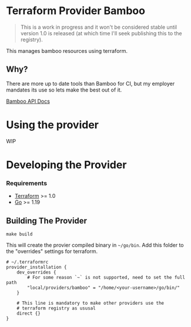 # Terraform Provider Bamboo

> This is a work in progress and it won't be considered stable until
> version 1.0 is released (at which time I'll seek publishing this
> to the registry).

This manages bamboo resources using terraform.

## Why?
There are more up to date tools than Bamboo for CI, but my employer mandates its use
so lets make the best out of it.

[Bamboo API Docs](https://developer.atlassian.com/server/bamboo/rest/api-group-api/#api-api-latest-get)


# Using the provider
WIP

# Developing the Provider

### Requirements

- [Terraform](https://developer.hashicorp.com/terraform/downloads) >= 1.0
- [Go](https://golang.org/doc/install) >= 1.19

## Building The Provider

```shell
make build
```

This will create the provier compiled binary in `~/go/bin`.
Add this folder to the "overrides" settings for terraform.

```hcl
# ~/.terraformrc
provider_installation {
    dev_overrides {
        # For some reason `~` is not supported, need to set the full path
        "local/providers/bamboo" = "/home/<your-username>/go/bin/"
    }

    # This line is mandatory to make other providers use the
    # terraform registry as ususal
    direct {}
}

```
